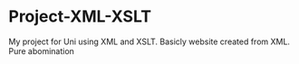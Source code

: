 # Project-XML-XSLT
My project for Uni using XML and XSLT. Basicly website created from XML. Pure abomination
